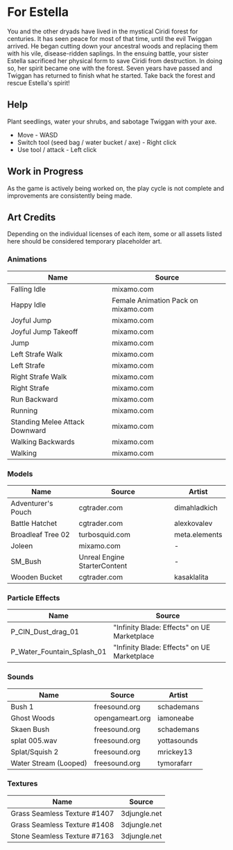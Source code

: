 
# For Estella
You and the other dryads have lived in the mystical Ciridi forest for centuries. It has seen peace for most of that time, until the evil Twiggan arrived. He began cutting down your ancestral woods and replacing them with his vile, disease-ridden saplings. In the ensuing battle, your sister Estella sacrificed her physical form to save Ciridi from destruction. In doing so, her spirit became one with the forest. Seven years have passed and Twiggan has returned to finish what he started. Take back the forest and rescue Estella's spirit!

## Help
Plant seedlings, water your shrubs, and sabotage Twiggan with your axe.

- Move - WASD
- Switch tool (seed bag / water bucket / axe) - Right click
- Use tool / attack - Left click

## Work in Progress
As the game is actively being worked on, the play cycle is not complete and improvements are consistently being made.

## Art Credits
Depending on the individual licenses of each item, some or all assets listed here should be considered temporary placeholder art.

### Animations
|Name|Source|
|--|--|
|Falling Idle|mixamo.com|
|Happy Idle|Female Animation Pack on mixamo.com|
|Joyful Jump|mixamo.com|
|Joyful Jump Takeoff|mixamo.com|
|Jump |mixamo.com|
|Left Strafe Walk|mixamo.com|
|Left Strafe|mixamo.com|
|Right Strafe Walk|mixamo.com|
|Right Strafe|mixamo.com|
|Run Backward|mixamo.com|
|Running |mixamo.com|
|Standing Melee Attack Downward|mixamo.com|
|Walking Backwards|mixamo.com|
|Walking |mixamo.com|

### Models
|Name|Source|Artist|
|--|--|--|
|Adventurer's Pouch|cgtrader.com|dimahladkich|
|Battle Hatchet|cgtrader.com|alexkovalev |
|Broadleaf Tree 02|turbosquid.com|meta.elements|
|Joleen|mixamo.com|-|
|SM_Bush|Unreal Engine StarterContent|-|
|Wooden Bucket|cgtrader.com|kasaklalita|

### Particle Effects
|Name|Source|
|--|--|
|P_CIN_Dust_drag_01|"Infinity Blade: Effects" on UE Marketplace|
|P_Water_Fountain_Splash_01|"Infinity Blade: Effects" on UE Marketplace|

### Sounds
|Name|Source|Artist|
|--|--|--|
|Bush 1|freesound.org|schademans|
|Ghost Woods|opengameart.org|iamoneabe |
|Skaen Bush|freesound.org|schademans|
|splat 005.wav|freesound.org|yottasounds |
|Splat/Squish 2|freesound.org|mrickey13|
|Water Stream (Looped)|freesound.org|tymorafarr |

### Textures
|Name|Source|
|--|--|
|Grass Seamless Texture #1407|3djungle.net|
|Grass Seamless Texture #1408|3djungle.net|
|Stone Seamless Texture #7163|3djungle.net|